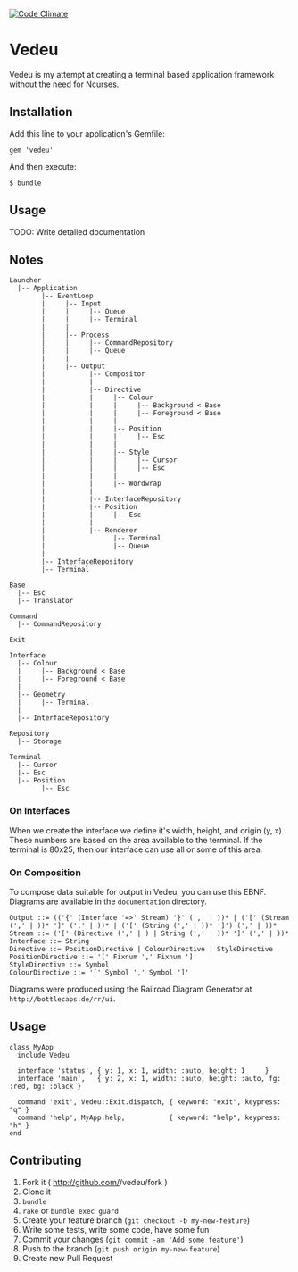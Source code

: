 [![Code Climate](https://codeclimate.com/github/gavinlaking/vedeu.png)](https://codeclimate.com/github/gavinlaking/vedeu)

# Vedeu

Vedeu is my attempt at creating a terminal based application framework without the need for Ncurses.

## Installation

Add this line to your application's Gemfile:

    gem 'vedeu'

And then execute:

    $ bundle

## Usage

TODO: Write detailed documentation

## Notes

    Launcher
      |-- Application
            |-- EventLoop
            |     |-- Input
            |     |     |-- Queue
            |     |     |-- Terminal
            |     |
            |     |-- Process
            |     |     |-- CommandRepository
            |     |     |-- Queue
            |     |
            |     |-- Output
            |           |-- Compositor
            |           |
            |           |-- Directive
            |           |     |-- Colour
            |           |     |     |-- Background < Base
            |           |     |     |-- Foreground < Base
            |           |     |
            |           |     |-- Position
            |           |     |     |-- Esc
            |           |     |
            |           |     |-- Style
            |           |     |     |-- Cursor
            |           |     |     |-- Esc
            |           |     |
            |           |     |-- Wordwrap
            |           |
            |           |-- InterfaceRepository
            |           |-- Position
            |           |     |-- Esc
            |           |
            |           |-- Renderer
            |                 |-- Terminal
            |                 |-- Queue
            |
            |-- InterfaceRepository
            |-- Terminal

    Base
      |-- Esc
      |-- Translator

    Command
      |-- CommandRepository

    Exit

    Interface
      |-- Colour
      |     |-- Background < Base
      |     |-- Foreground < Base
      |
      |-- Geometry
      |     |-- Terminal
      |
      |-- InterfaceRepository

    Repository
      |-- Storage

    Terminal
      |-- Cursor
      |-- Esc
      |-- Position
            |-- Esc

### On Interfaces

When we create the interface we define it's width, height, and origin (y, x).
These numbers are based on the area available to the terminal. If the terminal is 80x25, then our interface can use all or some of this area.

### On Composition

To compose data suitable for output in Vedeu, you can use this EBNF. Diagrams are available in the `documentation` directory.

    Output ::= (('{' (Interface '=>' Stream) '}' (',' | ))* | ('[' (Stream (',' | ))* ']' (',' | ))* | ('[' (String (',' | ))* ']') (',' | ))*
    Stream ::= ('[' (Directive (',' | ) | String (',' | ))* ']' (',' | ))*
    Interface ::= String
    Directive ::= PositionDirective | ColourDirective | StyleDirective
    PositionDirective ::= '[' Fixnum ',' Fixnum ']'
    StyleDirective ::= Symbol
    ColourDirective ::= '[' Symbol ',' Symbol ']'

Diagrams were produced using the Railroad Diagram Generator at `http://bottlecaps.de/rr/ui`.

## Usage

    class MyApp
      include Vedeu

      interface 'status', { y: 1, x: 1, width: :auto, height: 1     }
      interface 'main',   { y: 2, x: 1, width: :auto, height: :auto, fg: :red, bg: :black }

      command 'exit', Vedeu::Exit.dispatch, { keyword: "exit", keypress: "q" }
      command 'help', MyApp.help,           { keyword: "help", keypress: "h" }
    end

## Contributing

1. Fork it ( http://github.com/<my-github-username>/vedeu/fork )
2. Clone it
3. `bundle`
4. `rake` or `bundle exec guard`
5. Create your feature branch (`git checkout -b my-new-feature`)
6. Write some tests, write some code, have some fun
7. Commit your changes (`git commit -am 'Add some feature'`)
8. Push to the branch (`git push origin my-new-feature`)
9. Create new Pull Request
